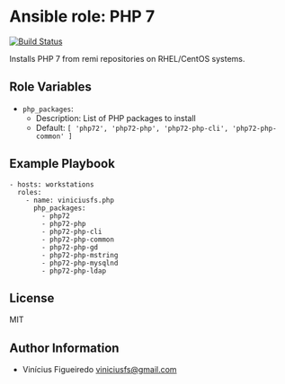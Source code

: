 # Ansible role: PHP 7

[![Build Status](https://travis-ci.org/viniciusfs/ansible-role-php.svg?branch=master)](https://travis-ci.org/viniciusfs/ansible-role-php)

Installs PHP 7 from remi repositories on RHEL/CentOS systems.


## Role Variables

* `php_packages`:
    - Description: List of PHP packages to install
    - Default: `[ 'php72', 'php72-php', 'php72-php-cli', 'php72-php-common' ]`


## Example Playbook

    - hosts: workstations
      roles:
        - name: viniciusfs.php
          php_packages:
            - php72
            - php72-php
            - php72-php-cli
            - php72-php-common
            - php72-php-gd
            - php72-php-mstring
            - php72-php-mysqlnd
            - php72-php-ldap


## License

MIT


## Author Information

* Vinícius Figueiredo <viniciusfs@gmail.com>
